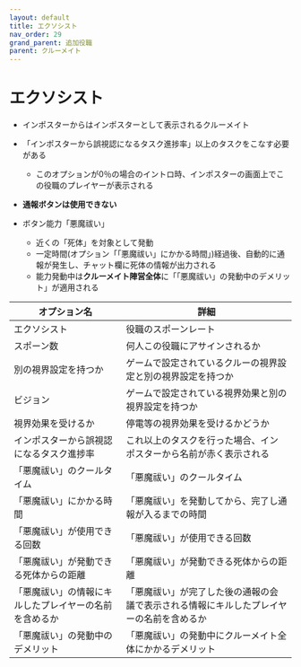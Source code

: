```yaml
---
layout: default
title: エクソシスト
nav_order: 29
grand_parent: 追加役職
parent: クルーメイト
---
```


# エクソシスト

- インポスターからはインポスターとして表示されるクルーメイト
- 「インポスターから誤視認になるタスク進捗率」以上のタスクをこなす必要がある
  - このオプションが0％の場合のイントロ時、インポスターの画面上でこの役職のプレイヤーが表示される

- **通報ボタンは使用できない**

- ボタン能力「悪魔祓い」
  - 近くの「死体」を対象として発動
  - 一定時間(オプション「「悪魔祓い」にかかる時間」)経過後、自動的に通報が発生し、チャット欄に死体の情報が出力される
  - 能力発動中は**クルーメイト陣営全体**に「「悪魔祓い」の発動中のデメリット」が適用される


|  オプション名 |  詳細  |
| ---- | ---- |
| エクソシスト  | 役職のスポーンレート |
| スポーン数  | 何人この役職にアサインされるか |
| 別の視界設定を持つか  |  ゲームで設定されているクルーの視界設定と別の視界設定を持つか  |
| ビジョン  |  ゲームで設定されている視界効果と別の視界設定を持つか  |
| 視界効果を受けるか  |  停電等の視界効果を受けるかどうか  |
| インポスターから誤視認になるタスク進捗率 | これ以上のタスクを行った場合、インポスターから名前が赤く表示される |
| 「悪魔祓い」のクールタイム | 「悪魔祓い」のクールタイム |
| 「悪魔祓い」にかかる時間 | 「悪魔祓い」を発動してから、完了し通報が入るまでの時間 |
| 「悪魔祓い」が使用できる回数 | 「悪魔祓い」が使用できる回数 |
| 「悪魔祓い」が発動できる死体からの距離 | 「悪魔祓い」が発動できる死体からの距離  |
| 「悪魔祓い」の情報にキルしたプレイヤーの名前を含めるか | 「悪魔祓い」が完了した後の通報の会議で表示される情報にキルしたプレイヤーの名前を含めるか |
| 「悪魔祓い」の発動中のデメリット | 「悪魔祓い」の発動中にクルーメイト全体にかかるデメリット |

